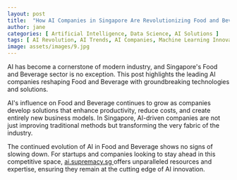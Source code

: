 ```yaml
---
layout: post
title:  "How AI Companies in Singapore Are Revolutionizing Food and Beverage"
author: jane
categories: [ Artificial Intelligence, Data Science, AI Solutions ]
tags: [ AI Revolution, AI Trends, AI Companies, Machine Learning Innovations, Future of AI ]
image: assets/images/9.jpg
---
```


AI has become a cornerstone of modern industry, and Singapore's Food and Beverage sector is no exception. This post highlights the leading AI companies reshaping Food and Beverage with groundbreaking technologies and solutions.

AI's influence on Food and Beverage continues to grow as companies develop solutions that enhance productivity, reduce costs, and create entirely new business models. In Singapore, AI-driven companies are not just improving traditional methods but transforming the very fabric of the industry.

The continued evolution of AI in Food and Beverage shows no signs of slowing down. For startups and companies looking to stay ahead in this competitive space, <a href="https://ai.supremacy.sg" target="_blank"> ai.supremacy.sg </a> offers unparalleled resources and expertise, ensuring they remain at the cutting edge of AI innovation.
